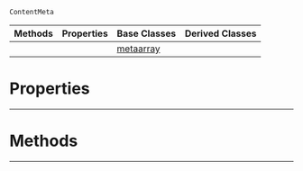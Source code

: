  `ContentMeta`

|Methods|Properties|Base Classes|Derived Classes|
|---|---|---|---|
| | |[metaarray](https://github.com/PlasmaEngine/PlasmaDocs/tree/master/docs/C%2B%2B/code_reference/class_reference/metaarray.markdown)| |


 #  Properties


---  
 #  Methods


---  
 

 